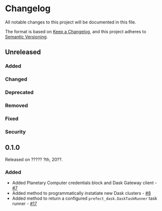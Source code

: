 # Changelog

All notable changes to this project will be documented in this file.

The format is based on [Keep a Changelog](https://keepachangelog.com/en/1.0.0/),
and this project adheres to [Semantic Versioning](https://semver.org/spec/v2.0.0.html).

## Unreleased

### Added

### Changed

### Deprecated

### Removed

### Fixed

### Security

## 0.1.0

Released on ????? ?th, 20??.

### Added

- Added Planetary Computer credentials block and Dask Gateway client - [#7](https://github.com/giorgiobasile/prefect-planetary-computer/pull/7)
- Added method to programmatically instatiate new Dask clusters - [#8](https://github.com/giorgiobasile/prefect-planetary-computer/pull/8)
- Added method to return a configured `prefect_dask.DaskTaskRunner` task runner - [#17](https://github.com/giorgiobasile/prefect-planetary-computer/issues/17)

